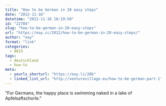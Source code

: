 ```yaml
---
title: "How to be German in 20 easy steps"
date: "2012-11-16"
datetime: "2012-11-16 18:19:50"
id: "22784"
slug: "how-to-be-german-in-20-easy-steps"
url: "https://eay.cc/2012/how-to-be-german-in-20-easy-steps/"
author: "eay"
format: "link"
categories:
  - 0815
tags:
  - deutschland
  - how-to
meta:
  - yourls_shorturl: "https://eay.li/20b"
  - linked_list_url: "http://venturevillage.eu/how-to-be-german-part-1"
---
```


"For Germans, the happy place is swimming naked in a lake of Apfelsaftschorle."
